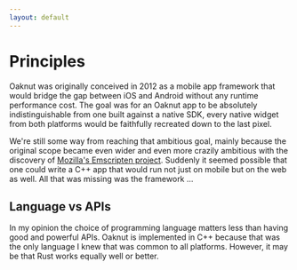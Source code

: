 ```yaml
---
layout: default
---
```

# Principles

Oaknut was originally conceived in 2012 as a mobile app framework that would
bridge the gap between iOS and Android without any runtime performance cost.
The goal was for an Oaknut app to be absolutely indistinguishable from
one built against a native SDK, every native widget from both platforms
would be faithfully recreated down to the last pixel.

We're still some way from reaching that ambitious goal, mainly because
the original scope became even wider and even more crazily ambitious with the
discovery of [Mozilla's Emscripten project](http://kripken.github.io/emscripten-site/). Suddenly it seemed possible that one could write a C++ app that would run not just on
mobile but on the web as well. All that was missing was the framework ...


## Language vs APIs

In my opinion the choice of programming language matters less than having
good and powerful APIs. Oaknut is implemented in C++ because
that was the only language I knew that was common to all platforms. However,
it may be that Rust works equally well or better.  
